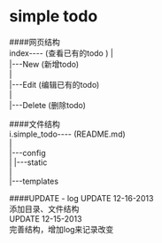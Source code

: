 simple todo
===========

####网页结构  
index---- (查看已有的todo  )
     |  
     |---New (新增todo)  
     |  
     |---Edit (编辑已有的todo)  
     |  
     |---Delete (删除todo)  

####文件结构  
i.simple_todo---- (README.md)  
             |  
             |---config  
             |
             |---static  
             |  
             |---templates  

####UPDATE - log
UPDATE 12-16-2013  
添加目录、文件结构  
UPDATE 12-15-2013  
完善结构，增加log来记录改变  

